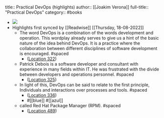 title:: Practical DevOps (highlights)
author:: [[Joakim Verona]]
full-title:: "Practical DevOps"
category:: #books

- ![](https://images-na.ssl-images-amazon.com/images/I/51-lY0PtmnL._SL200_.jpg)
- Highlights first synced by [[Readwise]] [[Thursday, 18-08-2022]]
	- The word DevOps is a combination of the words development and operation. This wordplay already serves to give us a hint of the basic nature of the idea behind DevOps. It is a practice where the collaboration between different disciplines of software development is encouraged. #spaced
		- ([Location 322](https://readwise.io/to_kindle?action=open&asin=B07BJKRXXK&location=322))
	- Patrick Debois is a software developer and consultant with experience in many fields within IT. He was frustrated with the divide between developers and operations personnel. #spaced
		- ([Location 325](https://readwise.io/to_kindle?action=open&asin=B07BJKRXXK&location=325))
	- In light of this, DevOps can be said to relate to the first principle, Individuals and interactions over processes and tools. #spaced
		- ([Location 336](https://readwise.io/to_kindle?action=open&asin=B07BJKRXXK&location=336))
		- #[[blue]] #[[azul]]
	- called Red Hat Package Manager (RPM). #spaced
		- ([Location 489](https://readwise.io/to_kindle?action=open&asin=B07BJKRXXK&location=489))